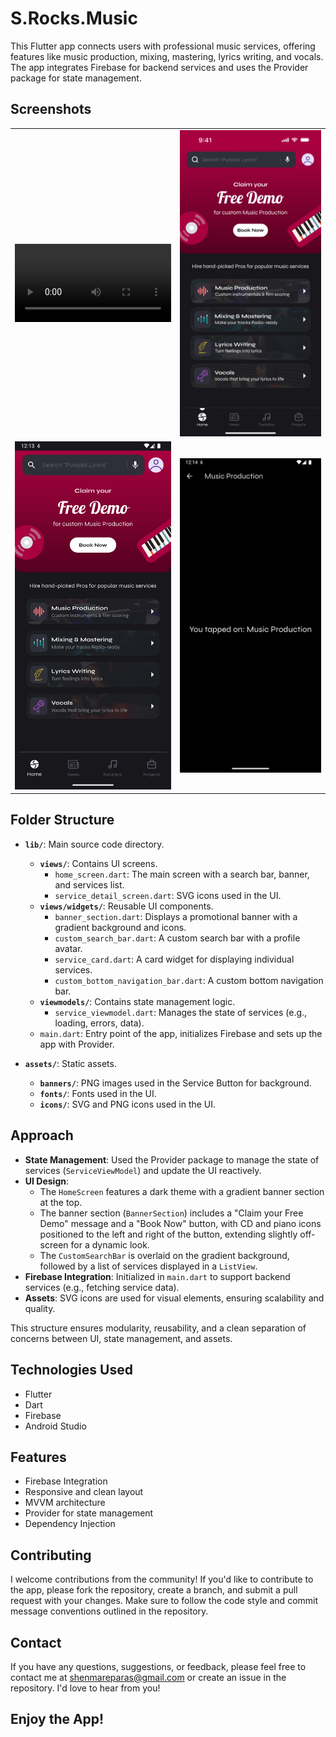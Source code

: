 # S.Rocks.Music

This Flutter app connects users with professional music services, offering features like music production, mixing, mastering, lyrics writing, and vocals. The app integrates Firebase for backend services and uses the Provider package for state management.

## Screenshots

<table>
  <tr>
    <td><video alt='Video' src="assets/github_readme/video.webm" width="250" controls></video></td>
    <td><img alt='Orignal' src="assets/github_readme/orignal.png" width="250"/></td> 
  </tr>
  <tr>
    <td><img alt='Screen 1' src="assets/github_readme/screen_1.png" width="250"/></td>
    <td><img alt='Screen 2' src="assets/github_readme/screen_2.png" width="250"/></td>
  </tr>
</table>

## Folder Structure

-   **`lib/`**: Main source code directory.

    -   **`views/`**: Contains UI screens.
        -   `home_screen.dart`: The main screen with a search bar, banner, and services list.
        -   `service_detail_screen.dart`: SVG icons used in the UI.
    -   **`views/widgets/`**: Reusable UI components.
        -   `banner_section.dart`: Displays a promotional banner with a gradient background and icons.
        -   `custom_search_bar.dart`: A custom search bar with a profile avatar.
        -   `service_card.dart`: A card widget for displaying individual services.
        -   `custom_bottom_navigation_bar.dart`: A custom bottom navigation bar.
    -   **`viewmodels/`**: Contains state management logic.
        -   `service_viewmodel.dart`: Manages the state of services (e.g., loading, errors, data).
    -   `main.dart`: Entry point of the app, initializes Firebase and sets up the app with Provider.

-   **`assets/`**: Static assets.
    -   **`banners/`**: PNG images used in the Service Button for background.
    -   **`fonts/`**: Fonts used in the UI.
    -   **`icons/`**: SVG and PNG icons used in the UI.

## Approach

-   **State Management**: Used the Provider package to manage the state of services (`ServiceViewModel`) and update the UI reactively.
-   **UI Design**:
    -   The `HomeScreen` features a dark theme with a gradient banner section at the top.
    -   The banner section (`BannerSection`) includes a "Claim your Free Demo" message and a "Book Now" button, with CD and piano icons positioned to the left and right of the button, extending slightly off-screen for a dynamic look.
    -   The `CustomSearchBar` is overlaid on the gradient background, followed by a list of services displayed in a `ListView`.
-   **Firebase Integration**: Initialized in `main.dart` to support backend services (e.g., fetching service data).
-   **Assets**: SVG icons are used for visual elements, ensuring scalability and quality.

This structure ensures modularity, reusability, and a clean separation of concerns between UI, state management, and assets.

## Technologies Used

-   Flutter
-   Dart
-   Firebase
-   Android Studio

## Features

-   Firebase Integration
-   Responsive and clean layout
-   MVVM architecture
-   Provider for state management
-   Dependency Injection

## Contributing

I welcome contributions from the community! If you'd like to contribute to the app, please fork the repository, create a branch, and submit a pull request with your changes. Make sure to follow the code style and commit message conventions outlined in the repository.

## Contact

If you have any questions, suggestions, or feedback, please feel free to contact me at shenmareparas@gmail.com or create an issue in the repository. I'd love to hear from you!

## Enjoy the App!

